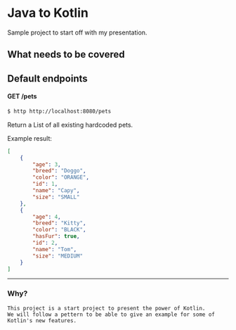 # Java to Kotlin

Sample project to start off with my presentation.

## What needs to be covered



## Default endpoints

#### GET /pets
```bash
$ http http://localhost:8080/pets
```

Return a List of all existing hardcoded pets.


Example result:

```json
[
    {
        "age": 3, 
        "breed": "Doggo", 
        "color": "ORANGE", 
        "id": 1, 
        "name": "Capy", 
        "size": "SMALL"
    }, 
    {
        "age": 4, 
        "breed": "Kitty", 
        "color": "BLACK", 
        "hasFur": true, 
        "id": 2, 
        "name": "Tom", 
        "size": "MEDIUM"
    }
]
```

---


### Why?

    This project is a start project to present the power of Kotlin.
    We will follow a pettern to be able to give an example for some of Kotlin's new features.
